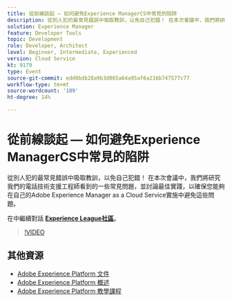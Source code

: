 ```yaml
---
title: 從前線談起 — 如何避免Experience ManagerCS中常見的陷阱
description: 從別人犯的最常見錯誤中吸取教訓，以免自己犯錯！ 在本次會議中，我們將研究我們的電話技術支援工程師看到的一些常見問題，並討論最佳實踐，以確保您能夠在自己的Adobe Experience Manager as a Cloud Service實施中避免這些問題。
solution: Experience Manager
feature: Developer Tools
topic: Development
role: Developer, Architect
level: Beginner, Intermediate, Experienced
version: Cloud Service
kt: 9179
type: Event
source-git-commit: edd0bdb28a9b3d065a64a95af6a216b747577c77
workflow-type: tm+mt
source-wordcount: '189'
ht-degree: 14%

---
```


# 從前線談起 — 如何避免Experience ManagerCS中常見的陷阱

從別人犯的最常見錯誤中吸取教訓，以免自己犯錯！ 在本次會議中，我們將研究我們的電話技術支援工程師看到的一些常見問題，並討論最佳實踐，以確保您能夠在自己的Adobe Experience Manager as a Cloud Service實施中避免這些問題。

在中繼續對話 **[Experience League社區](https://adobe.ly/3kLQK3j)**。

>[!VIDEO](https://video.tv.adobe.com/v/337852/?quality=12&learn=on&hidetitle=true)

## 其他資源

- [Adobe Experience Platform 文件](https://experienceleague.adobe.com/docs/experience-platform.html)
- [Adobe Experience Platform 概述](https://experienceleague.adobe.com/docs/experience-platform/landing/home.html?lang=zh-Hant)
- [Adobe Experience Platform 教學課程](https://experienceleague.adobe.com/docs/platform-learn/tutorials/overview.html?lang=zh-Hant)
